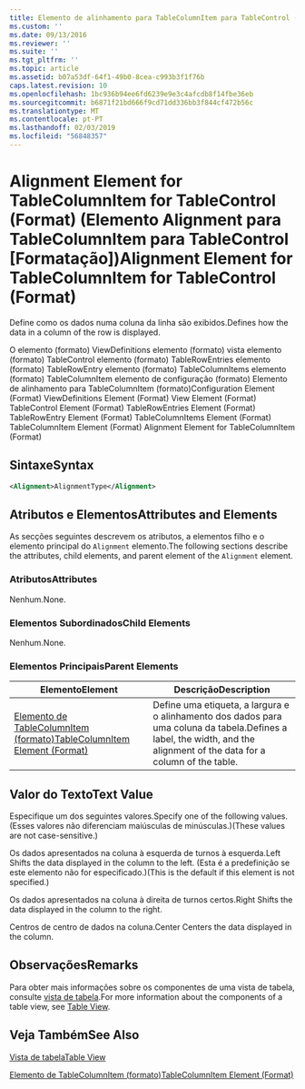 ```yaml
---
title: Elemento de alinhamento para TableColumnItem para TableControl (formato) | Documentos da Microsoft
ms.custom: ''
ms.date: 09/13/2016
ms.reviewer: ''
ms.suite: ''
ms.tgt_pltfrm: ''
ms.topic: article
ms.assetid: b07a53df-64f1-49b0-8cea-c993b3f1f76b
caps.latest.revision: 10
ms.openlocfilehash: 1bc936b94ee6fd6239e9e3c4afcdb8f14fbe36eb
ms.sourcegitcommit: b6871f21bd666f9cd71dd336bb3f844cf472b56c
ms.translationtype: MT
ms.contentlocale: pt-PT
ms.lasthandoff: 02/03/2019
ms.locfileid: "56848357"
---
```

# <a name="alignment-element-for-tablecolumnitem-for-tablecontrol-format"></a><span data-ttu-id="094be-102">Alignment Element for TableColumnItem for TableControl (Format) (Elemento Alignment para TableColumnItem para TableControl [Formatação])</span><span class="sxs-lookup"><span data-stu-id="094be-102">Alignment Element for TableColumnItem for TableControl (Format)</span></span>

<span data-ttu-id="094be-103">Define como os dados numa coluna da linha são exibidos.</span><span class="sxs-lookup"><span data-stu-id="094be-103">Defines how the data in a column of the row is displayed.</span></span>

<span data-ttu-id="094be-104">O elemento (formato) ViewDefinitions elemento (formato) vista elemento (formato) TableControl elemento (formato) TableRowEntries elemento (formato) TableRowEntry elemento (formato) TableColumnItems elemento (formato) TableColumnItem elemento de configuração (formato) Elemento de alinhamento para TableColumnItem (formato)</span><span class="sxs-lookup"><span data-stu-id="094be-104">Configuration Element (Format) ViewDefinitions Element (Format) View Element (Format) TableControl Element (Format) TableRowEntries Element (Format) TableRowEntry Element (Format) TableColumnItems Element (Format) TableColumnItem Element (Format) Alignment Element for TableColumnItem (Format)</span></span>

## <a name="syntax"></a><span data-ttu-id="094be-105">Sintaxe</span><span class="sxs-lookup"><span data-stu-id="094be-105">Syntax</span></span>

```xml
<Alignment>AlignmentType</Alignment>
```

## <a name="attributes-and-elements"></a><span data-ttu-id="094be-106">Atributos e Elementos</span><span class="sxs-lookup"><span data-stu-id="094be-106">Attributes and Elements</span></span>

<span data-ttu-id="094be-107">As secções seguintes descrevem os atributos, a elementos filho e o elemento principal do `Alignment` elemento.</span><span class="sxs-lookup"><span data-stu-id="094be-107">The following sections describe the attributes, child elements, and parent element of the `Alignment` element.</span></span>

### <a name="attributes"></a><span data-ttu-id="094be-108">Atributos</span><span class="sxs-lookup"><span data-stu-id="094be-108">Attributes</span></span>

<span data-ttu-id="094be-109">Nenhum.</span><span class="sxs-lookup"><span data-stu-id="094be-109">None.</span></span>

### <a name="child-elements"></a><span data-ttu-id="094be-110">Elementos Subordinados</span><span class="sxs-lookup"><span data-stu-id="094be-110">Child Elements</span></span>

<span data-ttu-id="094be-111">Nenhum.</span><span class="sxs-lookup"><span data-stu-id="094be-111">None.</span></span>

### <a name="parent-elements"></a><span data-ttu-id="094be-112">Elementos Principais</span><span class="sxs-lookup"><span data-stu-id="094be-112">Parent Elements</span></span>

|<span data-ttu-id="094be-113">Elemento</span><span class="sxs-lookup"><span data-stu-id="094be-113">Element</span></span>|<span data-ttu-id="094be-114">Descrição</span><span class="sxs-lookup"><span data-stu-id="094be-114">Description</span></span>|
|-------------|-----------------|
|[<span data-ttu-id="094be-115">Elemento de TableColumnItem (formato)</span><span class="sxs-lookup"><span data-stu-id="094be-115">TableColumnItem Element (Format)</span></span>](./tablecolumnitem-element-for-tablecolumnitems-for-tablecontrol-format.md)|<span data-ttu-id="094be-116">Define uma etiqueta, a largura e o alinhamento dos dados para uma coluna da tabela.</span><span class="sxs-lookup"><span data-stu-id="094be-116">Defines a label, the width, and the alignment of the data for a column of the table.</span></span>|

## <a name="text-value"></a><span data-ttu-id="094be-117">Valor do Texto</span><span class="sxs-lookup"><span data-stu-id="094be-117">Text Value</span></span>

<span data-ttu-id="094be-118">Especifique um dos seguintes valores.</span><span class="sxs-lookup"><span data-stu-id="094be-118">Specify one of the following values.</span></span> <span data-ttu-id="094be-119">(Esses valores não diferenciam maiúsculas de minúsculas.)</span><span class="sxs-lookup"><span data-stu-id="094be-119">(These values are not case-sensitive.)</span></span>

<span data-ttu-id="094be-120">Os dados apresentados na coluna à esquerda de turnos à esquerda.</span><span class="sxs-lookup"><span data-stu-id="094be-120">Left Shifts the data displayed in the column to the left.</span></span> <span data-ttu-id="094be-121">(Esta é a predefinição se este elemento não for especificado.)</span><span class="sxs-lookup"><span data-stu-id="094be-121">(This is the default if this element is not specified.)</span></span>

<span data-ttu-id="094be-122">Os dados apresentados na coluna à direita de turnos certos.</span><span class="sxs-lookup"><span data-stu-id="094be-122">Right Shifts the data displayed in the column to the right.</span></span>

<span data-ttu-id="094be-123">Centros de centro de dados na coluna.</span><span class="sxs-lookup"><span data-stu-id="094be-123">Center Centers the data displayed in the column.</span></span>

## <a name="remarks"></a><span data-ttu-id="094be-124">Observações</span><span class="sxs-lookup"><span data-stu-id="094be-124">Remarks</span></span>

<span data-ttu-id="094be-125">Para obter mais informações sobre os componentes de uma vista de tabela, consulte [vista de tabela](./creating-a-table-view.md).</span><span class="sxs-lookup"><span data-stu-id="094be-125">For more information about the components of a table view, see [Table View](./creating-a-table-view.md).</span></span>

## <a name="see-also"></a><span data-ttu-id="094be-126">Veja Também</span><span class="sxs-lookup"><span data-stu-id="094be-126">See Also</span></span>

[<span data-ttu-id="094be-127">Vista de tabela</span><span class="sxs-lookup"><span data-stu-id="094be-127">Table View</span></span>](./creating-a-table-view.md)

[<span data-ttu-id="094be-128">Elemento de TableColumnItem (formato)</span><span class="sxs-lookup"><span data-stu-id="094be-128">TableColumnItem Element (Format)</span></span>](./tablecolumnitem-element-for-tablecolumnitems-for-tablecontrol-format.md)
